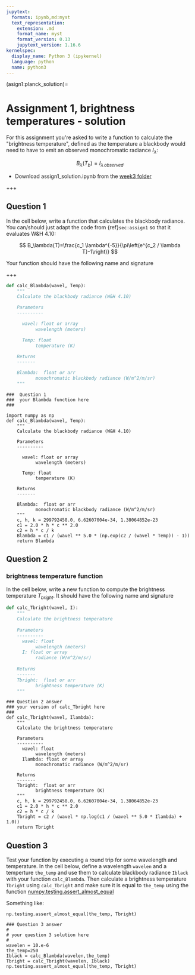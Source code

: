```yaml
---
jupytext:
  formats: ipynb,md:myst
  text_representation:
    extension: .md
    format_name: myst
    format_version: 0.13
    jupytext_version: 1.16.6
kernelspec:
  display_name: Python 3 (ipykernel)
  language: python
  name: python3
---
```


(asign1:planck_solution)=
# Assignment 1, brightness temperatures - solution

For this assignment you're asked to write a function to calculate the "brightness temperature", defined as the temperature a blackbody would need to have to emit an observed monochromatic radiance $I_\lambda$:

$$
  B_\lambda(T_b) = I_{\lambda\,observed}
$$
  
- Download assign1_solution.ipynb from the [week3 folder](https://drive.google.com/drive/folders/1-Ja2wVKVIjkZb7Gx_rfc14J_aBYiknuw?usp=sharing)

+++

## Question 1

In the cell below, write a function that calculates the blackbody radiance.  You can/should just adapt the code from {ref}`sec:assign1` so that it evaluates W&H 4.10:
  
  $$
  B_\lambda(T)=\frac{c_1 \lambda^{-5}}{\pi\left(e^{c_2 / \lambda T}-1\right)}
  $$


  Your function should have the following name and signature

+++

```python
def calc_Blambda(wavel, Temp):
    """
    Calculate the blackbody radiance (W&H 4.10)

    Parameters
    ----------

      wavel: float or array
           wavelength (meters)

      Temp: float
           temperature (K)

    Returns
    -------

    Blambda:  float or arr
           monochromatic blackbody radiance (W/m^2/m/sr)
    """
```

```{code-cell} ipython3
###  Question 1
###  your Blambda function here
###

import numpy as np
def calc_Blambda(wavel, Temp):
    """
    Calculate the blackbody radiance (W&H 4.10)

    Parameters
    ----------

      wavel: float or array
           wavelength (meters)

      Temp: float
           temperature (K)

    Returns
    -------

    Blambda:  float or arr
           monochromatic blackbody radiance (W/m^2/m/sr)
    """
    c, h, k = 299792458.0, 6.62607004e-34, 1.38064852e-23
    c1 = 2.0 * h * c ** 2.0
    c2 = h * c / k
    Blambda = c1 / (wavel ** 5.0 * (np.exp(c2 / (wavel * Temp)) - 1))
    return Blambda
```

## Question 2
### brightness temperature function

In the cell below, write a new function to compute the brightness temperature  $T_{bright}$.  It should have the following name and signature

```python
def calc_Tbright(wavel, I):
    """
    Calculate the brightness temperature
    
    Parameters
    ----------
      wavel: float
           wavelength (meters)
      I: float or array
           radiance (W/m^2/m/sr)
    
    Returns
    -------
    Tbright:  float or arr
           brightness temperature (K)
    """
```

```{code-cell} ipython3
### Question 2 answer
### your version of calc_Tbright here
###
def calc_Tbright(wavel, Ilambda):
    """
    Calculate the brightness temperature
    
    Parameters
    ----------
      wavel: float
           wavelength (meters)
      Ilambda: float or array
           monochromatic radiance (W/m^2/m/sr)
    
    Returns
    -------
    Tbright:  float or arr
           brightness temperature (K)
    """
    c, h, k = 299792458.0, 6.62607004e-34, 1.38064852e-23
    c1 = 2.0 * h * c ** 2.0
    c2 = h * c / k
    Tbright = c2 / (wavel * np.log(c1 / (wavel ** 5.0 * Ilambda) + 1.0))
    return Tbright
```

## Question 3

Test your function by executing a round trip for some wavelength and temperature.  In the cell below, define a wavelength `wavelen` and a temperture `the_temp` and use them to calculate blackbody radiance `Iblack` with your function `calc_Blambda`.   Then calculate a brightness temperature `Tbright` using `calc_Tbright` and make sure it is equal to `the_temp` using the function [numpy.testing.assert_almost_equal](https://numpy.org/doc/2.1/reference/generated/numpy.testing.assert_almost_equal.html)

Something like:

`np.testing.assert_almost_equal(the_temp, Tbright)`

```{code-cell} ipython3
### Question 3 answer
#
# your question 3 solution here
#
wavelen = 10.e-6
the_temp=250
Iblack = calc_Blambda(wavelen,the_temp)
Tbright = calc_Tbright(wavelen, Iblack)
np.testing.assert_almost_equal(the_temp, Tbright)
```

```{code-cell} ipython3

```
